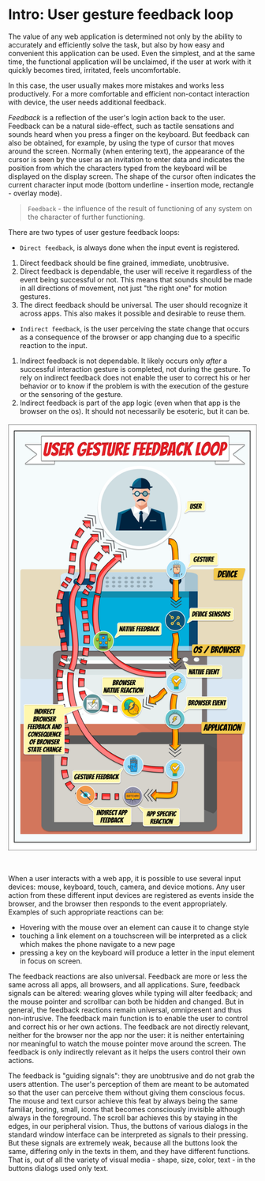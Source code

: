 # Intro: User gesture feedback loop
 The value of any web application is determined not only by the ability to accurately and efficiently solve the task, 
but also by how easy and convenient this application can be used. 
Even the simplest, and at the same time, the functional application will be unclaimed, if the user at work with it 
quickly becomes tired, irritated, feels uncomfortable. 

In this case, the user usually makes more mistakes and works less productively. For a more comfortable and efficient
 non-contact interaction with device, the user needs additional feedback. 

*Feedback* is a reflection of the user's login action back to the user. Feedback can be a natural side-effect, such 
as tactile sensations and sounds heard when you press a finger on the keyboard. But feedback can also be obtained, 
for example, by using the type of cursor that moves around the screen. Normally (when entering text), the appearance
of the cursor is seen by the user as an invitation to enter data and indicates the position from which the characters 
typed from the keyboard will be displayed on the display screen. The shape of the cursor often indicates the current
character input mode (bottom underline - insertion mode, rectangle - overlay mode). 
> `Feedback` - the influence of the result of functioning of any system on the character of further functioning.  


There are two types of user gesture feedback loops:

* `Direct feedback`, is always done when the input event is registered.
 
 1. Direct feedback should be fine grained, immediate, unobtrusive.
 2. Direct feedback is dependable, the user will receive it regardless of the event being successful or not. This means
   that sounds should be made in all directions of movement, not just "the right one" for motion gestures.
 3. The direct feedback should be universal. The user should recognize it across apps. This also makes it possible and 
  desirable to reuse them.
  
* `Indirect feedback`, is the user perceiving the state change that occurs as a consequence of the browser or app 
changing due to a specific reaction to the input.

 1. Indirect feedback is not dependable. It likely occurs only *after* a successful interaction gesture is completed, not 
during the gesture. To rely on indirect feedback does not enable the user to correct his or her behavior or to know if 
the problem is with the execution of the gesture or the sensoring of the gesture.
 2. Indirect feedback is part of the app logic (even when that app is the browser on the os). It should not necessarily 
be esoteric, but it can be.

 <p align="center">
     <img src="../img/feedbackLoop.png">
   </p><br>
   
When a user interacts with a web app, it is possible to use several input devices: mouse, keyboard, touch, camera, and
device motions. Any user action from these different input devices are registered as events inside the browser, and the
browser then responds to the event appropriately. Examples of such appropriate reactions can be: 
* Hovering with the mouse over an element can cause it to change style 
* touching a link element on a touchscreen will be interpreted as a click which makes the phone navigate to a new page 
* pressing a key on the keyboard will produce a letter in the input element in focus on screen. 


The feedback reactions are also universal. Feedback are more or less the same across all apps, all browsers, and all 
applications. Sure, feedback signals can be altered: wearing gloves while typing will alter feedback; and the mouse 
pointer and scrollbar can both be hidden and changed. But in general, the feedback reactions remain universal, 
omnipresent and thus non-intrusive. The feedback main function is to enable the user to control and correct his or her
own actions. The feedback are not directly relevant, neither for the browser nor the app nor the user: it is neither
entertaining nor meaningful to watch the mouse pointer move around the screen. The feedback is only indirectly relevant
as it helps the users control their own actions.

 The feedback is "guiding signals": they are unobtrusive and do not grab the users attention. The user's perception 
of them are meant to be automated so that the user can perceive them without giving them conscious focus. The mouse 
and text cursor achieve this feat by always being the same familiar, boring, small, icons that becomes consciously 
invisible although always in the foreground. The scroll bar achieves this by staying in the edges, in our peripheral 
vision. Thus, the buttons of various dialogs in the standard window interface can be interpreted as signals to their 
pressing. But these signals are extremely weak, because all the buttons look the same, differing only in the texts in
them, and they have different functions. That is, out of all the variety of visual media - shape, size, color, 
text - in the buttons dialogs used only text.
